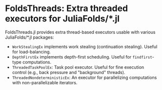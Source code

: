# FoldsThreads: Extra threaded executors for JuliaFolds/*.jl

FoldsThreads.jl provides extra thread-based executors usable with
various JuliaFolds/*.jl packages:

* `WorkStealingEx` implements work stealing (continuation stealing).
  Useful for load-balancing.
* `DepthFirstEx` implements depth-first scheduling. Useful for `findfirst`-type
  computations.
* `ThreadedTaskPoolEx`: Task pool executor. Useful for fine execution control
  (e.g., back pressure and "background" threads).
* `ThreadedNondeterministicEx`: An executor for parallelizing computations with
  non-parallelizable iterators.

